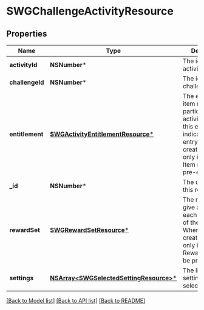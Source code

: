 # SWGChallengeActivityResource

## Properties
Name | Type | Description | Notes
------------ | ------------- | ------------- | -------------
**activityId** | **NSNumber*** | The id of the activity | 
**challengeId** | **NSNumber*** | The id of the challenge | [optional] 
**entitlement** | [**SWGActivityEntitlementResource***](SWGActivityEntitlementResource.md) | The entitlement item needed to participate in the activity as part of this event. Null indicates free entry. When creating/updating only id is used. Item must be pre-existing | [optional] 
**_id** | **NSNumber*** | The unique ID for this resource | [optional] 
**rewardSet** | [**SWGRewardSetResource***](SWGRewardSetResource.md) | The rewards to give at the end of each occurence of the activity. When creating/updating only id is used. Reward set must be pre-existing | [optional] 
**settings** | [**NSArray&lt;SWGSelectedSettingResource&gt;***](SWGSelectedSettingResource.md) | The list of settings and the select options | [optional] 

[[Back to Model list]](../README.md#documentation-for-models) [[Back to API list]](../README.md#documentation-for-api-endpoints) [[Back to README]](../README.md)


